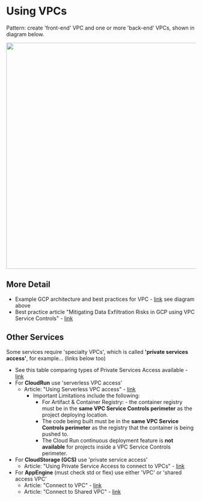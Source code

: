 # Using VPCs
Pattern: create 'front-end' VPC and one or more 'back-end' VPCs, shown in diagram below.    

<img src="https://github.com/lynnlangit/gcp-essentials/blob/master/3_networking/3a_VPC%20network/images/vpc-arch.png" width=600>

## More Detail

- Example GCP architecture and best practices for VPC - [link](https://cloud.google.com/vpc/docs/private-services-access#example) see diagram above
- Best practice article "Mitigating Data Exfiltration Risks in GCP using VPC Service Controls" - [link](https://medium.com/google-cloud/mitigating-data-exfiltration-risks-in-gcp-using-vpc-service-controls-part-1-82e2b440197)

## Other Services

Some services require 'specialty VPCs', which is called **'private services access'**, for example... (links below too)
- See this table comparing types of Private Services Access available - [link](https://cloud.google.com/vpc/docs/private-access-options)
- For **CloudRun** use 'serverless VPC access'
  - Article: "Using Serverless VPC access" - [link](https://cloud.google.com/vpc/docs/serverless-vpc-access)
    - Important Limitations include the following: 
      - For Artifact & Container Registry: - the container registry must be in the **same VPC Service Controls perimeter** as the project deploying location.
      - The code being built must be in the **same VPC Service Controls perimeter** as the registry that the container is being pushed to.
      - The Cloud Run continuous deployment feature is **not available** for projects inside a VPC Service Controls perimeter.
- For **CloudStorage (GCS)** use 'private service access' 
  - Article: "Using Private Service Access to connect to VPCs" - [link](https://cloud.google.com/vpc/docs/private-service-connect#benefits-apis)
- For **AppEngine** (must check std or flex) use either 'VPC' or 'shared access VPC' 
  - Article: "Connect to VPC" - [link](https://cloud.google.com/appengine/docs/standard/python/connecting-vpc)
  - Article: "Connect to Shared VPC" - [link](https://cloud.google.com/appengine/docs/standard/python/connecting-shared-vpc)
